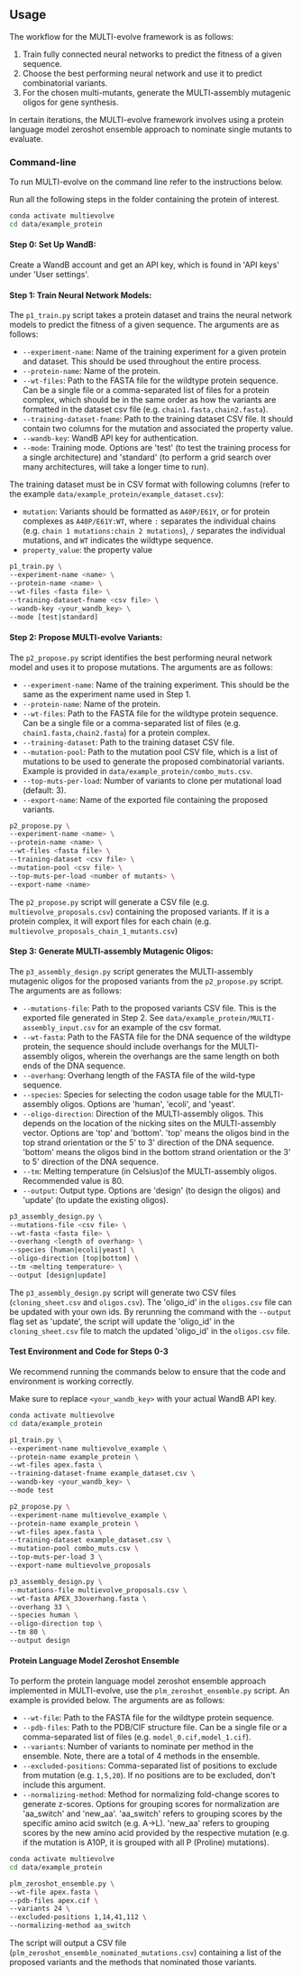 ## Usage

The workflow for the MULTI-evolve framework is as follows:
1. Train fully connected neural networks to predict the fitness of a given sequence.
2. Choose the best performing neural network and use it to predict combinatorial variants.
3. For the chosen multi-mutants, generate the MULTI-assembly mutagenic oligos for gene synthesis.

In certain iterations, the MULTI-evolve framework involves using a protein language model zeroshot ensemble approach to nominate single mutants to evaluate.

### Command-line

To run MULTI-evolve on the command line refer to the instructions below.

Run all the following steps in the folder containing the protein of interest.
```bash
conda activate multievolve
cd data/example_protein
```

#### Step 0: Set Up WandB:

Create a WandB account and get an API key, which is found in 'API keys' under 'User settings'.

#### Step 1: Train Neural Network Models:

The ```p1_train.py``` script takes a protein dataset and trains the neural network models to predict the fitness of a given sequence. The arguments are as follows:
- ```--experiment-name```: Name of the training experiment for a given protein and dataset. This should be used throughout the entire process.
- ```--protein-name```: Name of the protein.
- ```--wt-files```: Path to the FASTA file for the wildtype protein sequence. Can be a single file or a comma-separated list of files for a protein complex, which should be in the same order as how the variants are formatted in the dataset csv file  (e.g. ```chain1.fasta,chain2.fasta```).
- ```--training-dataset-fname```: Path to the training dataset CSV file. It should contain two columns for the mutation and associated the property value.
- ```--wandb-key```: WandB API key for authentication.
- ```--mode```: Training mode. Options are 'test' (to test the training process for a single architecture) and 'standard' (to perform a grid search over many architectures, will take a longer time to run).

The training dataset must be in CSV format with following columns (refer to the example ```data/example_protein/example_dataset.csv```):

- ```mutation```: Variants should be formatted as ```A40P/E61Y```, or for protein complexes as ```A40P/E61Y:WT```, where ```:``` separates the individual chains (e.g. ```chain 1 mutations:chain 2 mutations```), ```/``` separates the individual mutations, and ```WT``` indicates the wildtype sequence.
- ```property_value```: the property value

```bash
p1_train.py \
--experiment-name <name> \
--protein-name <name> \
--wt-files <fasta file> \
--training-dataset-fname <csv file> \
--wandb-key <your_wandb_key> \
--mode [test|standard]
```

#### Step 2: Propose MULTI-evolve Variants:

The ```p2_propose.py``` script identifies the best performing neural network model and uses it to propose mutations. The arguments are as follows:
- ```--experiment-name```: Name of the training experiment. This should be the same as the experiment name used in Step 1.
- ```--protein-name```: Name of the protein.
- ```--wt-files```: Path to the FASTA file for the wildtype protein sequence. Can be a single file or a comma-separated list of files (e.g. ```chain1.fasta,chain2.fasta```) for a protein complex.
- ```--training-dataset```: Path to the training dataset CSV file.
- ```--mutation-pool```: Path to the mutation pool CSV file, which is a list of mutations to be used to generate the proposed combinatorial variants. Example is provided in ```data/example_protein/combo_muts.csv```.
- ```--top-muts-per-load```: Number of variants to clone per mutational load (default: 3).
- ```--export-name```: Name of the exported file containing the proposed variants.

```bash
p2_propose.py \
--experiment-name <name> \
--protein-name <name> \
--wt-files <fasta file> \
--training-dataset <csv file> \
--mutation-pool <csv file> \
--top-muts-per-load <number of mutants> \
--export-name <name>
```

The ```p2_propose.py``` script will generate a CSV file (e.g. ```multievolve_proposals.csv```) containing the proposed variants. If it is a protein complex, it will export files for each chain (e.g. ```multievolve_proposals_chain_1_mutants.csv```)

#### Step 3: Generate MULTI-assembly Mutagenic Oligos:

The ```p3_assembly_design.py``` script generates the MULTI-assembly mutagenic oligos for the proposed variants from the ```p2_propose.py``` script. The arguments are as follows:
- ```--mutations-file```: Path to the proposed variants CSV file. This is the exported file generated in Step 2. See ```data/example_protein/MULTI-assembly_input.csv``` for an example of the csv format.
- ```--wt-fasta```: Path to the FASTA file for the DNA sequence of the wildtype protein, the sequence should include overhangs for the MULTI-assembly oligos, wherein the overhangs are the same length on both ends of the DNA sequence.
- ```--overhang```: Overhang length of the FASTA file of the wild-type sequence.
- ```--species```: Species for selecting the codon usage table for the MULTI-assembly oligos. Options are 'human', 'ecoli', and 'yeast'.
- ```--oligo-direction```: Direction of the MULTI-assembly oligos. This depends on the location of the nicking sites on the MULTI-assembly vector. Options are 'top' and 'bottom'. 'top' means the oligos bind in the top strand orientation or the 5' to 3' direction of the DNA sequence. 'bottom' means the oligos bind in the bottom strand orientation or the 3' to 5' direction of the DNA sequence.
- ```--tm```: Melting temperature (in Celsius)of the MULTI-assembly oligos. Recommended value is 80.
- ```--output```: Output type. Options are 'design' (to design the oligos) and 'update' (to update the existing oligos).

```bash
p3_assembly_design.py \
--mutations-file <csv file> \
--wt-fasta <fasta file> \
--overhang <length of overhang> \
--species [human|ecoli|yeast] \
--oligo-direction [top|bottom] \
--tm <melting temperature> \
--output [design|update]
```

The ```p3_assembly_design.py``` script will generate two CSV files (```cloning_sheet.csv``` and ```oligos.csv```). The 'oligo_id' in the ```oligos.csv``` file can be updated with your own ids. By rerunning the command with the ```--output``` flag set as 'update', the script will update the 'oligo_id' in the ```cloning_sheet.csv``` file to match the updated 'oligo_id' in the ```oligos.csv``` file.

#### Test Environment and Code for Steps 0-3

We recommend running the commands below to ensure that the code and environment is working correctly.

Make sure to replace ```<your_wandb_key>``` with your actual WandB API key.

```bash
conda activate multievolve
cd data/example_protein

p1_train.py \
--experiment-name multievolve_example \
--protein-name example_protein \
--wt-files apex.fasta \
--training-dataset-fname example_dataset.csv \
--wandb-key <your_wandb_key> \
--mode test
```

```bash
p2_propose.py \
--experiment-name multievolve_example \
--protein-name example_protein \
--wt-files apex.fasta \
--training-dataset example_dataset.csv \
--mutation-pool combo_muts.csv \
--top-muts-per-load 3 \
--export-name multievolve_proposals
```

```bash
p3_assembly_design.py \
--mutations-file multievolve_proposals.csv \
--wt-fasta APEX_33overhang.fasta \
--overhang 33 \
--species human \
--oligo-direction top \
--tm 80 \
--output design
```

#### Protein Language Model Zeroshot Ensemble

To perform the protein language model zeroshot ensemble approach implemented in MULTI-evolve, use the ```plm_zeroshot_ensemble.py``` script. An example is provided below. The arguments are as follows:
- ```--wt-file```: Path to the FASTA file for the wildtype protein sequence.
- ```--pdb-files```: Path to the PDB/CIF structure file. Can be a single file or a comma-separated list of files (e.g. ```model_0.cif,model_1.cif```).
- ```--variants```: Number of variants to nominate per method in the ensemble. Note, there are a total of 4 methods in the ensemble.
- ```--excluded-positions```: Comma-separated list of positions to exclude from mutation (e.g. ```1,5,20```). If no positions are to be excluded, don't include this argument.
- ```--normalizing-method```: Method for normalizing fold-change scores to generate z-scores. Options for grouping scores for normalization are 'aa_switch' and 'new_aa'. 'aa_switch' refers to grouping scores by the specific amino acid switch (e.g. A->L). 'new_aa' refers to grouping scores by the new amino acid provided by the respective mutation (e.g. if the mutation is A10P, it is grouped with all P (Proline) mutations).

```bash
conda activate multievolve
cd data/example_protein

plm_zeroshot_ensemble.py \
--wt-file apex.fasta \
--pdb-files apex.cif \
--variants 24 \
--excluded-positions 1,14,41,112 \
--normalizing-method aa_switch
```

The script will output a CSV file (```plm_zeroshot_ensemble_nominated_mutations.csv```) containing a list of the proposed variants and the methods that nominated those variants.
